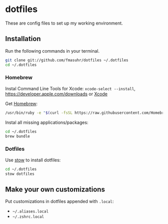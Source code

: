 # dotfiles

These are config files to set up my working environment.

## Installation


Run the following commands in your terminal.

```sh
git clone git://github.com/fmasuhr/dotfiles ~/.dotfiles
cd ~/.dotfiles
```

### Homebrew

Instal Command Line Tools for Xcode: `xcode-select --install`, https://developer.apple.com/downloads or [Xcode](https://itunes.apple.com/us/app/xcode/id497799835)

Get [Homebrew](http://brew.sh):
```sh
/usr/bin/ruby -e "$(curl -fsSL https://raw.githubusercontent.com/Homebrew/install/master/install)"
```

Instal all missing applications/packages:
```sh
cd ~/.dotfiles
brew bundle
```

### Dotfiles

Use [stow](https://www.gnu.org/software/stow/) to install dotfiles:

```sh
cd ~/.dotfiles
stow dotfiles
```

## Make your own customizations

Put customizations in dotfiles appended with `.local`:

  * `~/.aliases.local`
  * `~/.zshrc.local`
